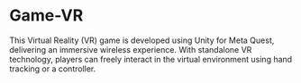 # Game-VR
 This Virtual Reality (VR) game is developed using Unity for Meta Quest, delivering an immersive wireless experience. With standalone VR technology, players can freely interact in the virtual environment using hand tracking or a controller.
